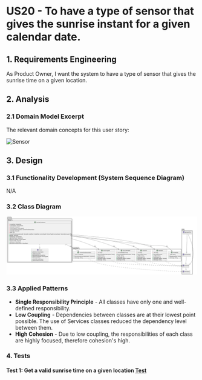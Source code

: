 # US20 - To have a type of sensor that gives the sunrise instant for a given calendar date.

## 1. Requirements Engineering

As Product Owner, I want the system to have a type of sensor that gives the sunrise time on a given location.

## 2. Analysis

### 2.1 Domain Model Excerpt

The relevant domain concepts for this user story:

![Sensor](../../ooa/4.agreggateModels/Sensor.png)

## 3. Design

### 3.1 Functionality Development (System Sequence Diagram)

N/A

### 3.2 Class Diagram

![artifacts/us20_CD.svg](artifacts/us20_CD_v2.svg)

### 3.3 Applied Patterns

* **Single Responsibility Principle** - All classes have only one and well-defined responsibility.
* **Low Coupling** - Dependencies between classes are at their lowest point possible. The use of Services classes reduced the dependency level between them.
* **High Cohesion** - Due to low coupling, the responsibilities of each class are highly focused, therefore cohesion's high.

### 4. Tests

#### Test 1: Get a valid sunrise time on a given location [Test](../../../src/test/java/SmartHomeDDD/domain/Sensor/SunriseTimeSensorTest.java#L361)




